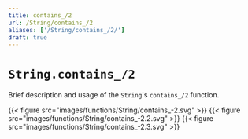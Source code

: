 ```yaml
---
title: contains_/2
url: /String/contains_/2
aliases: ['/String/contains_/2/']
draft: true
---
```


# `String.contains_/2`
Brief description and usage of the `String`'s `contains_/2` function.

{{< figure src="images/functions/String/contains_-2.svg" >}}
{{< figure src="images/functions/String/contains_-2.2.svg" >}}
{{< figure src="images/functions/String/contains_-2.3.svg" >}}
